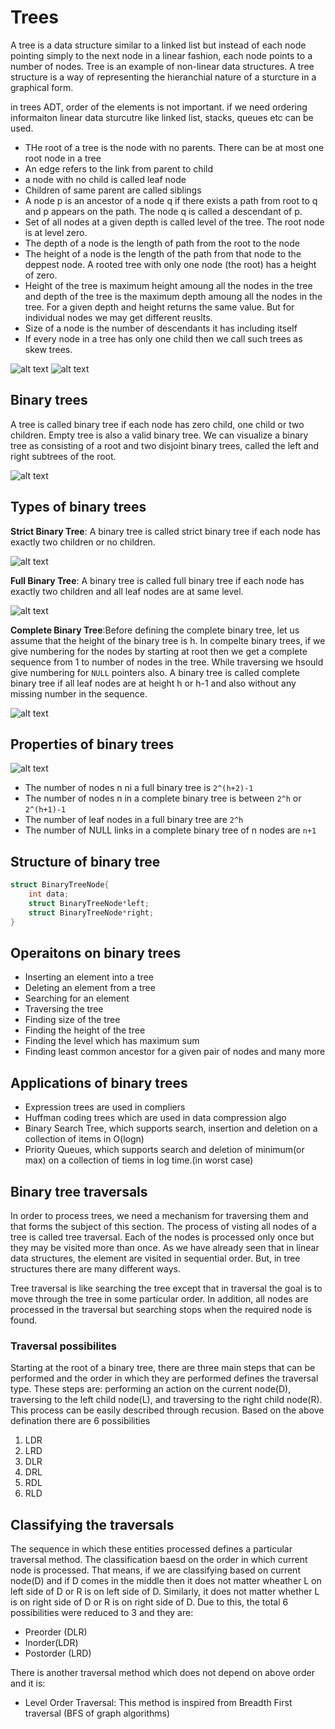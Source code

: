 # Trees

A tree is a data structure similar to a linked list but instead of each node pointing simply to the next node in a linear fashion, each node points to a number of nodes. Tree is an example of non-linear data structures. A tree structure is a way of representing the hieranchial nature of a sturcture in a graphical form.

in trees ADT, order of the elements is not important. if we need ordering informaiton linear data sturcutre like linked list, stacks, queues etc can be used.

- THe root of a tree is the node with no parents. There can be at most one root node in a tree
- An edge refers to the link from parent to child
- a node with no child is called leaf node
- Children of same parent are called siblings
- A node p is an ancestor of a node q if there exists a path from root to q and p appears on the path. The node q is called a descendant of p.
- Set of all nodes at a given depth is called level of the tree. The root node is at level zero.
- The depth of a node is the length of path from the root to the node
- The height of a node is the length of the path from that node to the deppest node. A rooted tree with only one node (the root) has a height of zero.
- Height of the tree is maximum height amoung all the nodes in the tree and depth of the tree is the maximum depth amoung all the nodes in the tree. For a given depth and height returns the same value. But for individual nodes we may get different reuslts.
- Size of a node is the number of descendants it has including itself
- If every node in a tree has only one child then we call such trees as skew trees.

![alt text](image.png)
![alt text](image-1.png)

## Binary trees

A tree is called binary tree if each node has zero child, one child or two children. Empty tree is also a valid binary tree. We can visualize a binary tree as consisting of a root and two disjoint binary trees, called the left and right subtrees of the root.

![alt text](image-2.png)

## Types of binary trees

**Strict Binary Tree**: A binary tree is called strict binary tree if each node has exactly two children or no children.

![alt text](image-3.png)

**Full Binary Tree**: A binary tree is called full binary tree if each node has exactly two children and all leaf nodes are at same level.

![alt text](image-4.png)

**Complete Binary Tree**:Before defining the complete binary tree, let us assume that the height of the binary tree is h. In compelte binary trees, if we give numbering for the nodes by starting at root then we get a complete sequence from 1 to number of nodes in the tree. While traversing we hsould give numbering for `NULL` pointers also. A binary tree is called complete binary tree if all leaf nodes are at height h or h-1 and also without any missing number in the sequence.

![alt text](image-5.png)

## Properties of binary trees

![alt text](image-6.png)

- The number of nodes n ni a full binary tree is `2^(h+2)-1`
- The number of nodes n in a complete binary tree is between `2^h` or `2^(h+1)-1`
- The number of leaf nodes in a full binary tree are `2^h`
- The number of NULL links in a complete binary tree of n nodes are `n+1`

## Structure of binary tree

```c
struct BinaryTreeNode{
    int data;
    struct BinaryTreeNode*left;
    struct BinaryTreeNode*right;
}
```

## Operaitons on binary trees

- Inserting an element into a tree
- Deleting an element from a tree
- Searching for an element
- Traversing the tree
- Finding size of the tree
- Finding the height of the tree
- Finding the level which has maximum sum
- Finding least common ancestor for a given pair of nodes and many more

## Applications of binary trees

- Expression trees are used in compliers
- Huffman coding trees which are used in data compression algo
- Binary Search Tree, which supports search, insertion and deletion on a collection of items in O(logn)
- Priority Queues, which supports search and deletion of minimum(or max) on a collection of tiems in log time.(in worst case)

## Binary tree traversals

In order to process trees, we need a mechanism for traversing them and that forms the subject of this section. The process of visting all nodes of a tree is called tree traversal. Each of the nodes is processed only once but they may be visited more than once. As we have already seen that in linear data structures, the element are visited in sequential order. But, in tree structures there are many different ways.

Tree traversal is like searching the tree except that in traversal the goal is to move through the tree in some particular order. In addition, all nodes are processed in the traversal but searching stops when the required node is found.

### Traversal possibilites

Starting at the root of a binary tree, there are three main steps that can be performed and the order in which they are performed defines the traversal type. These steps are: performing an action on the current node(D), traversing to the left child node(L), and traversing to the right child node(R). This process can be easily described through recusion. Based on the above defination there are 6 possibilities

1. LDR
2. LRD
3. DLR
4. DRL
5. RDL
6. RLD

## Classifying the traversals

The sequence in which these entities processed defines a particular traversal method. The classification baesd on the order in which current node is processed. That means, if we are classifying based on current node(D) and if D comes in the middle then it does not matter wheather L on left side of D or R is on left side of D. Similarly, it does not matter whether L is on right side of D or R is on right side of D. Due to this, the total 6 possibilities were reduced to 3 and they are:

- Preorder (DLR)
- Inorder(LDR)
- Postorder (LRD)

There is another traversal method which does not depend on above order and it is:

- Level Order Traversal: This method is inspired from Breadth First traversal (BFS of graph algorithms)
